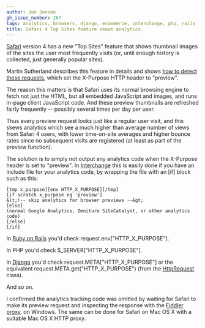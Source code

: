 ```yaml
---
author: Jon Jensen
gh_issue_number: 267
tags: analytics, browsers, django, ecommerce, interchange, php, rails
title: Safari 4 Top Sites feature skews analytics
---
```


[Safari](http://www.apple.com/safari/) version 4 has a new "Top Sites" feature that shows thumbnail images of the sites the user most frequently visits (or, until enough history is collected, just generally popular sites).

Martin Sutherland describes this feature in details and shows [how to detect these requests](http://www.sunpig.com/martin/archives/2010/01/08/how-to-detect-a-page-request-from-safari-4s-top-sites-feature.html), which set the X-Purpose HTTP header to "preview".

The reason this matters is that Safari uses its normal browsing engine to fetch not just the HTML, but all embedded JavaScript and images, and runs in-page client JavaScript code. And these preview thumbnails are refreshed fairly frequently -- possibly several times per day per user.

Thus every preview request looks just like a regular user visit, and this skews analytics which see a much higher than average number of views from Safari 4 users, with lower time-on-site averages and higher bounce rates since no subsequent visits are registered (at least as part of the preview function).

The solution is to simply not output any analytics code when the X-Purpose header is set to "preview". In [Interchange](/technology/perl-interchange) this is easily done if you have an include file for your analytics code, by wrapping the file with an [if] block such as this:

```nohighlight
[tmp x_purpose][env HTTP_X_PURPOSE][/tmp]
[if scratch x_purpose eq 'preview']
&lt;!-- skip analytics for browser previews --&gt;
[else]
(normal Google Analytics, Omniture SiteCatalyst, or other analytics code)
[/else]
[/if]
```

In [Ruby on Rails](/technology/ruby-on-rails) you'd check request.env["HTTP_X_PURPOSE"].

In PHP you'd check $_SERVER["HTTP_X_PURPOSE"].

In [Django](/technology/django-python) you'd check request.META["HTTP_X_PURPOSE"] or the equivalent request.META.get("HTTP_X_PURPOSE") (from the [HttpRequest](http://docs.djangoproject.com/en/dev/ref/request-response/) class).

And so on.

I confirmed the analytics tracking code was omitted by waiting for Safari to make its preview request and inspecting the response with the [Fiddler proxy](http://www.fiddler2.com/fiddler2/), on Windows. The same can be done for Safari on Mac OS X with a suitable Mac OS X HTTP proxy.
